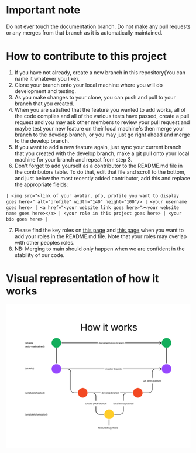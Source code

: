 # Important note
Do not ever touch the documentation branch. Do not make any pull requests or any merges from that branch as it is automatically maintained.

# How to contribute to this project

1. If you have not already, create a new branch in this repository(You can name it whatever you like).
2. Clone your branch onto your local machine where you will do development and testing.
3. As you make changes to your clone, you can push and pull to your branch that you created.
4. When you are satisfied that the feature you wanted to add works, all of the code compiles and all of the various tests have passed, create a pull request and you may ask other members to review your pull request and maybe test your new feature on their local machine's then merge your branch to the develop branch, or you may just go right ahead and merge to the develop branch.
5. If you want to add a new feature again, just sync your current branch that you created with the develop branch, make a git pull onto your local machine for your branch and repeat from step 3.
6. Don't forget to add yourself as a contributor to the README.md file in the contributors table. To do that, edit that file and scroll to the bottom, and just below the most recently added contributor, add this and replace the appropriate fields: 
```
| <img src="<link of your avatar, pfp, profile you want to display goes here>" alt="profile" width="140" height="100"/> | <your username goes here> | <a href="<your website link goes here>"><your website name goes here></a> | <your role in this project goes here> | <your bio goes here> |
```
7. Please find the key roles on <a href="https://www.hexacta.com/infographic-software-development-project-roles-and-responsibilities/">this page</a> and <a href="https://alcor-bpo.com/recruitment-news/10-key-roles-in-a-software-development-team-who-is-responsible-for-what/">this page</a> when you want to add your roles in the README.md file. Note that your roles may overlap with other peoples roles.
8. NB: Merging to main should only happen when we are confident in the stability of our code.

# Visual representation of how it works

![contributing](images/contributing.png "contributing")
